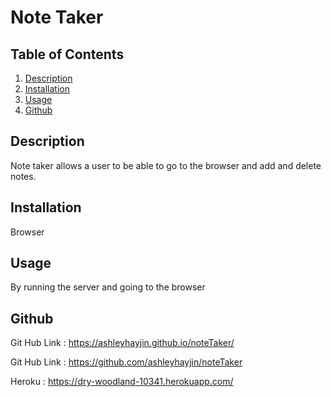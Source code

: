 
#  Note Taker 
## Table of Contents 
1. [Description](#Description)
2. [Installation](#Installation)
3. [Usage](Usage)
4. [Github](Github)


## Description 

Note taker allows a user to be able to go to the browser and add and delete notes.

## Installation

Browser 

## Usage 
By running the server and going to the browser

## Github 

Git Hub Link : https://ashleyhayjin.github.io/noteTaker/

Git Hub Link : https://github.com/ashleyhayjin/noteTaker

Heroku : https://dry-woodland-10341.herokuapp.com/

